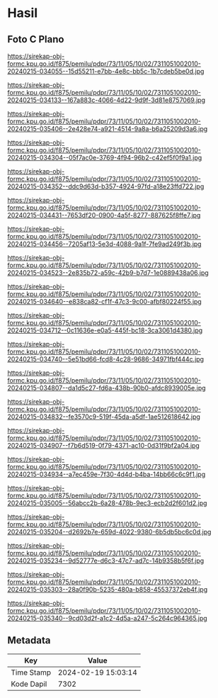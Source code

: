 # Hasil

## Foto C Plano

https://sirekap-obj-formc.kpu.go.id/f875/pemilu/pdpr/73/11/05/10/02/7311051002010-20240215-034055--15d55211-e7bb-4e8c-bb5c-1b7cdeb5be0d.jpg

https://sirekap-obj-formc.kpu.go.id/f875/pemilu/pdpr/73/11/05/10/02/7311051002010-20240215-034133--167a883c-4066-4d22-9d9f-3d81e8757069.jpg

https://sirekap-obj-formc.kpu.go.id/f875/pemilu/pdpr/73/11/05/10/02/7311051002010-20240215-035406--2e428e74-a921-4514-9a8a-b6a25209d3a6.jpg

https://sirekap-obj-formc.kpu.go.id/f875/pemilu/pdpr/73/11/05/10/02/7311051002010-20240215-034304--05f7ac0e-3769-4f94-96b2-c42ef5f0f9a1.jpg

https://sirekap-obj-formc.kpu.go.id/f875/pemilu/pdpr/73/11/05/10/02/7311051002010-20240215-034352--ddc9d63d-b357-4924-97fd-a18e23ffd722.jpg

https://sirekap-obj-formc.kpu.go.id/f875/pemilu/pdpr/73/11/05/10/02/7311051002010-20240215-034431--7653df20-0900-4a5f-8277-887625f8ffe7.jpg

https://sirekap-obj-formc.kpu.go.id/f875/pemilu/pdpr/73/11/05/10/02/7311051002010-20240215-034456--7205af13-5e3d-4088-9a1f-7fe9ad249f3b.jpg

https://sirekap-obj-formc.kpu.go.id/f875/pemilu/pdpr/73/11/05/10/02/7311051002010-20240215-034523--2e835b72-a59c-42b9-b7d7-1e0889438a06.jpg

https://sirekap-obj-formc.kpu.go.id/f875/pemilu/pdpr/73/11/05/10/02/7311051002010-20240215-034640--e838ca82-cf1f-47c3-9c00-afbf80224f55.jpg

https://sirekap-obj-formc.kpu.go.id/f875/pemilu/pdpr/73/11/05/10/02/7311051002010-20240215-034712--0c11636e-e0a5-445f-bc18-3ca3061d4380.jpg

https://sirekap-obj-formc.kpu.go.id/f875/pemilu/pdpr/73/11/05/10/02/7311051002010-20240215-034740--5e51bd66-fcd8-4c28-9686-34971fbf444c.jpg

https://sirekap-obj-formc.kpu.go.id/f875/pemilu/pdpr/73/11/05/10/02/7311051002010-20240215-034807--da1d5c27-fd6a-438b-90b0-afdc8939005e.jpg

https://sirekap-obj-formc.kpu.go.id/f875/pemilu/pdpr/73/11/05/10/02/7311051002010-20240215-034832--fe3570c9-519f-45da-a5df-1ae512618642.jpg

https://sirekap-obj-formc.kpu.go.id/f875/pemilu/pdpr/73/11/05/10/02/7311051002010-20240215-034907--f7b6d519-0f79-4371-ac10-0d31f9bf2a04.jpg

https://sirekap-obj-formc.kpu.go.id/f875/pemilu/pdpr/73/11/05/10/02/7311051002010-20240215-034934--a7ec459e-7f30-4d4d-b4ba-14bb66c6c9f1.jpg

https://sirekap-obj-formc.kpu.go.id/f875/pemilu/pdpr/73/11/05/10/02/7311051002010-20240215-035005--56abcc2b-6a28-478b-9ec3-ecb2d2f601d2.jpg

https://sirekap-obj-formc.kpu.go.id/f875/pemilu/pdpr/73/11/05/10/02/7311051002010-20240215-035204--d2692b7e-659d-4022-9380-6b5db5bc6c0d.jpg

https://sirekap-obj-formc.kpu.go.id/f875/pemilu/pdpr/73/11/05/10/02/7311051002010-20240215-035234--9d52777e-d6c3-47c7-ad7c-14b9358b5f6f.jpg

https://sirekap-obj-formc.kpu.go.id/f875/pemilu/pdpr/73/11/05/10/02/7311051002010-20240215-035303--28a0f90b-5235-480a-b858-45537372eb4f.jpg

https://sirekap-obj-formc.kpu.go.id/f875/pemilu/pdpr/73/11/05/10/02/7311051002010-20240215-035340--9cd03d2f-a1c2-4d5a-a247-5c264c964365.jpg


## Metadata

| Key        | Value               |
| ---------- | ------------------- |
| Time Stamp | 2024-02-19 15:03:14 |
| Kode Dapil | 7302                |



